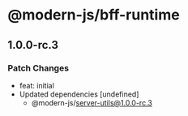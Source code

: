 # @modern-js/bff-runtime

## 1.0.0-rc.3
### Patch Changes

- feat: initial
- Updated dependencies [undefined]
  - @modern-js/server-utils@1.0.0-rc.3
